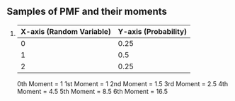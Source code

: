 ## Samples of PMF and their moments

1. | X-axis (Random Variable)  | Y-axis (Probability) |
   | ------------------------- | -------------------- |
   | 0  | 0.25  |
   | 1  | 0.5  |
   | 2  | 0.25|

   0th Moment = 1
   1st Moment = 1
   2nd Moment = 1.5
   3rd Moment = 2.5
   4th Moment = 4.5
   5th Moment = 8.5
   6th Moment = 16.5
